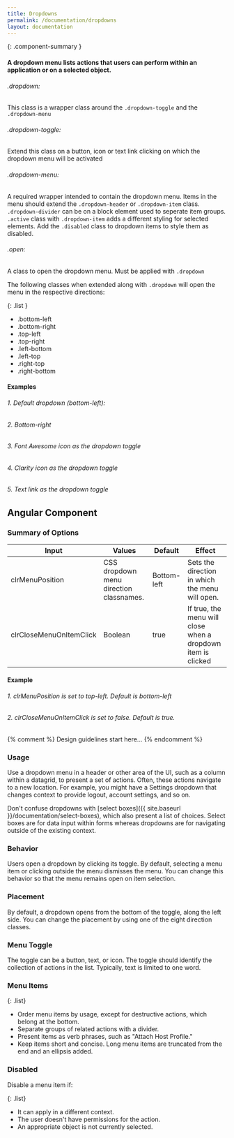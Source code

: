 ```yaml
---
title: Dropdowns
permalink: /documentation/dropdowns
layout: documentation
---
```


{: .component-summary }
#### A dropdown menu lists actions that users can perform within an application or on a selected object.

###### .dropdown:

This class is a wrapper class around the <code>.dropdown-toggle</code> and the <code>.dropdown-menu</code>

###### .dropdown-toggle:

Extend this class on a button, icon or text link clicking on which the dropdown menu will be activated

###### .dropdown-menu:


A required wrapper intended to contain the dropdown menu. Items in the menu should extend the <code>.dropdown-header</code> or <code>.dropdown-item</code> class. <code>.dropdown-divider</code> can be on a block element used to seperate item groups. <code>.active</code> class with <code>.dropdown-item</code> adds a different styling for selected elements. Add the <code>.disabled</code> class to dropdown items to style them as disabled.

###### .open:

A class to open the dropdown menu. Must be applied with <code>.dropdown</code>

The following classes when extended along with <code>.dropdown</code> will open the menu in the respective directions:

{: .list }
- .bottom-left
- .bottom-right
- .top-left
- .top-right
- .left-bottom
- .left-top
- .right-top
- .right-bottom

#### Examples

###### 1. Default dropdown (bottom-left):

<clr-dropdown-static-default-demo></clr-dropdown-static-default-demo>

###### 2. Bottom-right

<clr-dropdown-static-positioning-demo></clr-dropdown-static-positioning-demo>

###### 3. Font Awesome icon as the dropdown toggle

<clr-dropdown-static-fontawesome-toggle-demo></clr-dropdown-static-fontawesome-toggle-demo>

###### 4. Clarity icon as the dropdown toggle

<clr-dropdown-static-icon-toggle-demo></clr-dropdown-static-icon-toggle-demo>

###### 5. Text link as the dropdown toggle

<clr-dropdown-static-textlink-toggle-demo></clr-dropdown-static-textlink-toggle-demo>

## Angular Component

### Summary of Options

<table class="table">
    <thead>
        <tr>
            <th class="left">Input</th>
            <th class="left">Values</th>
            <th class="left">Default</th>
            <th class="left">Effect</th>
        </tr>
    </thead>
    <tbody>
        <tr>
            <td class="left">clrMenuPosition</td>
            <td class="left">
                CSS dropdown menu direction classnames.
            </td>
            <td class="left">Bottom-left</td>
            <td class="left">Sets the direction in which the menu will open.</td>
        </tr>
        <tr>
            <td class="left">clrCloseMenuOnItemClick</td>
            <td class="left">
                Boolean
            </td>
            <td class="left">true</td>
            <td class="left">If true, the menu will close when a dropdown item is clicked</td>
        </tr>
    </tbody>
</table>

#### Example

###### 1. clrMenuPosition is set to top-left. Default is bottom-left

<clr-dropdown-angular-positioning-demo></clr-dropdown-angular-positioning-demo>

###### 2. clrCloseMenuOnItemClick is set to false. Default is true.

<clr-dropdown-angular-close-item-false-demo></clr-dropdown-angular-close-item-false-demo>

{% comment %}
    Design guidelines start here...
{% endcomment %}

### Usage

Use a dropdown menu in a header or other area of the UI, such as a column within a datagrid, to present a set of actions.  Often, these actions navigate to a new location.  For example, you might have a Settings dropdown that changes context to provide logout, account settings, and so on.

Don't confuse dropdowns with [select boxes]({{ site.baseurl }}/documentation/select-boxes), which also present a list of choices.  Select boxes are for data input within forms whereas dropdowns are for navigating outside of the existing context.

### Behavior

Users open a dropdown by clicking its toggle. By default, selecting a menu item or clicking outside the menu dismisses the menu.  You can change this behavior so that the menu remains open on item selection.

### Placement

By default, a dropdown opens from the bottom of the toggle, along the left side.  You can change the placement by using one of the eight direction classes.

### Menu Toggle

The toggle can be a button, text, or icon.  The toggle should identify the collection of actions in the list.  Typically, text is limited to one word.

### Menu Items

{: .list}
- Order menu items by usage, except for destructive actions, which belong at the bottom.  
- Separate groups of related actions with a divider.
- Present items as verb phrases, such as "Attach Host Profile."  
- Keep items short and concise.  Long menu items are truncated from the end and an ellipsis added.

### Disabled

Disable a menu item if:

{: .list}
- It can apply in a different context.
- The user doesn't have permissions for the action.
- An appropriate object is not currently selected.
